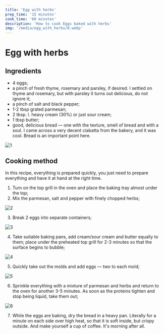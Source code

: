 ```yaml
---
title: 'Egg with herbs'
prep_time: '15 minutes'
cook_time: '60 minutes'
description: 'How to cook Eggs baked with herbs'
img: '/media/egg_with_herbs/0.webp'
---
```


# Egg with herbs

## Ingredients

- 4 eggs;
- a pinch of fresh thyme, rosemary and parsley, if desired. I settled on thyme
  and rosemary, but with parsley it turns out delicious, do not ignore it;
- a pinch of salt and black pepper;
- 1-2 tbsp grated parmesan;
- 2 tbsp. l. heavy cream (30%) or just sour cream;
- 1 tbsp butter;
- good, delicious bread — one with the texture, smell of bread and with a soul.
  I came across a very decent ciabatta from the bakery, and it was cool. Bread
  is an important point here.

![1](/media/egg_with_herbs/1.webp)

## Cooking method

In this recipe, everything is prepared quickly, you just need to prepare
everything and have it at hand at the right time.

1. Turn on the top grill in the oven and place the baking tray almost under the
   top;
2. Mix the parmesan, salt and pepper with finely chopped herbs;

![2](/media/egg_with_herbs/2.jpg)

3. Break 2 eggs into separate containers;

![3](/media/egg_with_herbs/3.webp)

4. Take suitable baking pans, add cream/sour cream and butter equally to them;
   place under the preheated top grill for 2-3 minutes so that the surface
   begins to bubble;

![4](/media/egg_with_herbs/4.jpg)

5. Quickly take out the molds and add eggs — two to each mold;

![5](/media/egg_with_herbs/5.jpg)

6. Sprinkle everything with a mixture of parmesan and herbs and return to the
   oven for another 3-5 minutes. As soon as the proteins tighten and stop being
   liquid, take them out;

![6](/media/egg_with_herbs/6.webp)

7. While the eggs are baking, dry the bread in a heavy pan. Literally for a
   minute on each side over high heat, so that it is soft inside, but crispy
   outside. And make yourself a cup of coffee. It's morning after all.
